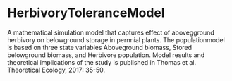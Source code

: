 # HerbivoryToleranceModel
A mathematical simulation model that captures effect of abovegground herbivory on belowground storage in pernnial plants. The populationmodel is based on three state variables Aboveground biomass, Stored belowground biomass, and Herbivore population. Model results and theoretical implications of the study is published in Thomas et al. Theoretical Ecology, 2017: 35-50. 
